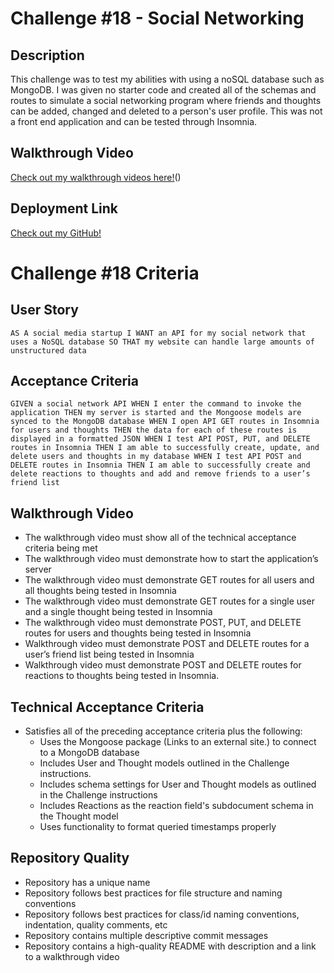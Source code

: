 # Challenge #18 - Social Networking


## Description
This challenge was to test my abilities with using a noSQL database such as MongoDB. I was given no starter code and created all of the schemas and routes to simulate a social networking program where friends and thoughts can be added, changed and deleted to a person's user profile. This was not a front end application and can be tested through Insomnia.

## Walkthrough Video
[Check out my walkthrough videos here!](https://drive.google.com/file/d/1Fyb7PgvGOXvNmD3dANBOoLnaRzIwDk1F/view)()

## Deployment Link
[Check out my GitHub!](https://github.com/maggiejoe/social-networking.git)


# Challenge #18 Criteria


## User Story
`AS A social media startup
I WANT an API for my social network that uses a NoSQL database
SO THAT my website can handle large amounts of unstructured data`

## Acceptance Criteria
`GIVEN a social network API
WHEN I enter the command to invoke the application
THEN my server is started and the Mongoose models are synced to the MongoDB database
WHEN I open API GET routes in Insomnia for users and thoughts
THEN the data for each of these routes is displayed in a formatted JSON
WHEN I test API POST, PUT, and DELETE routes in Insomnia
THEN I am able to successfully create, update, and delete users and thoughts in my database
WHEN I test API POST and DELETE routes in Insomnia
THEN I am able to successfully create and delete reactions to thoughts and add and remove friends to a user’s friend list`

## Walkthrough Video
* The walkthrough video must show all of the technical acceptance criteria being met
* The walkthrough video must demonstrate how to start the application’s server
* The walkthrough video must demonstrate GET routes for all users and all thoughts being tested in Insomnia
* The walkthrough video must demonstrate GET routes for a single user and a single thought being tested in Insomnia
* The walkthrough video must demonstrate POST, PUT, and DELETE routes for users and thoughts being tested in Insomnia
* Walkthrough video must demonstrate POST and DELETE routes for a user’s friend list being tested in Insomnia
* Walkthrough video must demonstrate POST and DELETE routes for reactions to thoughts being tested in Insomnia.

## Technical Acceptance Criteria
* Satisfies all of the preceding acceptance criteria plus the following:
    * Uses the Mongoose package (Links to an external site.) to connect to a MongoDB database
    * Includes User and Thought models outlined in the Challenge instructions.
    * Includes schema settings for User and Thought models as outlined in the Challenge instructions
    * Includes Reactions as the reaction field's subdocument schema in the Thought model
    * Uses functionality to format queried timestamps properly

## Repository Quality
* Repository has a unique name
* Repository follows best practices for file structure and naming conventions
* Repository follows best practices for class/id naming conventions, indentation, quality comments, etc
* Repository contains multiple descriptive commit messages
* Repository contains a high-quality README with description and a link to a walkthrough video